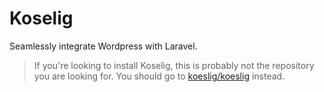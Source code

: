 # Koselig

Seamlessly integrate Wordpress with Laravel.

>If you're looking to install Koselig, this is probably not the repository you are looking for. You should go to [koeslig/koeslig](https://github.com/koeslig/koeslig) instead.
